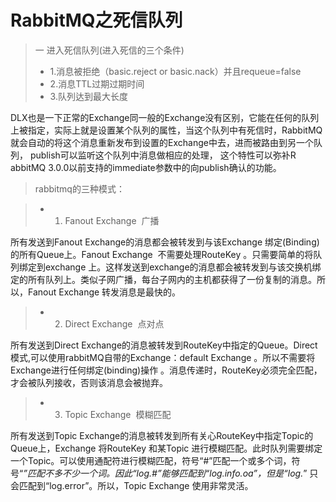 # RabbitMQ之死信队列

> 一 进入死信队列(进入死信的三个条件)
> - 1.消息被拒绝（basic.reject or basic.nack）并且requeue=false
> - 2.消息TTL过期过期时间
> - 3.队列达到最大长度

DLX也是一下正常的Exchange同一般的Exchange没有区别，它能在任何的队列上被指定，实际上就是设置某个队列的属性，当这个队列中有死信时，RabbitMQ就会自动的将这个消息重新发布到设置的Exchange中去，进而被路由到另一个队列， publish可以监听这个队列中消息做相应的处理， 这个特性可以弥补R abbitMQ 3.0.0以前支持的immediate参数中的向publish确认的功能。

> rabbitmq的三种模式：

> - 1. Fanout Exchange  广播

所有发送到Fanout Exchange的消息都会被转发到与该Exchange 绑定(Binding)的所有Queue上。Fanout Exchange  不需要处理RouteKey 。只需要简单的将队列绑定到exchange 上。这样发送到exchange的消息都会被转发到与该交换机绑定的所有队列上。类似子网广播，每台子网内的主机都获得了一份复制的消息。所以，Fanout Exchange 转发消息是最快的。

> - 2. Direct Exchange  点对点

所有发送到Direct Exchange的消息被转发到RouteKey中指定的Queue。Direct模式,可以使用rabbitMQ自带的Exchange：default Exchange 。所以不需要将Exchange进行任何绑定(binding)操作 。消息传递时，RouteKey必须完全匹配，才会被队列接收，否则该消息会被抛弃。

> - 3. Topic Exchange  模糊匹配

所有发送到Topic Exchange的消息被转发到所有关心RouteKey中指定Topic的Queue上，Exchange 将RouteKey 和某Topic 进行模糊匹配。此时队列需要绑定一个Topic。可以使用通配符进行模糊匹配，符号“#”匹配一个或多个词，符号“*”匹配不多不少一个词。因此“log.#”能够匹配到“log.info.oa”，但是“log.*” 只会匹配到“log.error”。所以，Topic Exchange 使用非常灵活。